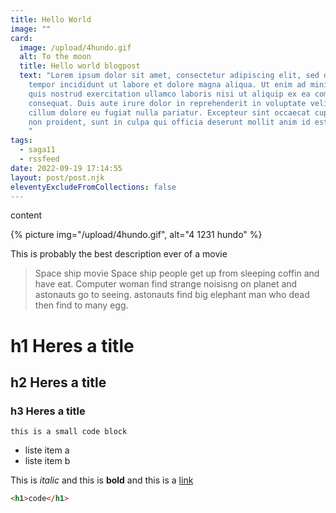 ```yaml
---
title: Hello World
image: ""
card:
  image: /upload/4hundo.gif
  alt: To the moon
  title: Hello world blogpost
  text: "Lorem ipsum dolor sit amet, consectetur adipiscing elit, sed do eiusmod
    tempor incididunt ut labore et dolore magna aliqua. Ut enim ad minim veniam,
    quis nostrud exercitation ullamco laboris nisi ut aliquip ex ea commodo
    consequat. Duis aute irure dolor in reprehenderit in voluptate velit esse
    cillum dolore eu fugiat nulla pariatur. Excepteur sint occaecat cupidatat
    non proident, sunt in culpa qui officia deserunt mollit anim id est laborum.
    "
tags:
  - saga11
  - rssfeed
date: 2022-09-19 17:14:55
layout: post/post.njk
eleventyExcludeFromCollections: false
---
```


content

{% picture img="/upload/4hundo.gif", alt="4 1231 hundo" %}

This is probably the best description ever of a movie

> Space ship movie
> Space ship people get up from sleeping coffin and have eat.
> Computer woman find strange noisisng on planet and astonauts go to seeing. astonauts find big elephant man who dead then find to many egg.

# h1 H﻿eres a title

## h2 H﻿eres a title

### h3 H﻿eres a title

`this is a small code block`

- liste item a
- l﻿iste item b

This is _italic_ and this is **bold** and this is a [link](https://saga11.dev)

```html
<h1>code</h1>
```
